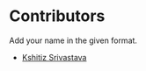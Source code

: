 # Contributors

Add your name in the given format.

* [Kshitiz Srivastava](https://contrihub21.herokuapp.com/profile/user/pirateksh/)
